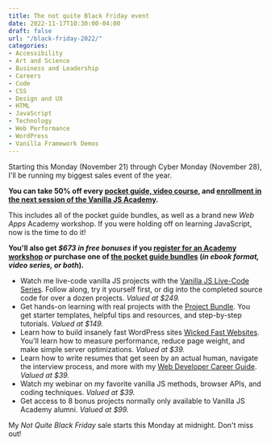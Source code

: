 ```yaml
---
title: The not quite Black Friday event
date: 2022-11-17T10:30:00-04:00
draft: false
url: "/black-friday-2022/"
categories:
- Accessibility
- Art and Science
- Business and Leadership
- Careers
- Code
- CSS
- Design and UX
- HTML
- JavaScript
- Technology
- Web Performance
- WordPress
- Vanilla Framework Demos
---
```


Starting this Monday (November 21) through Cyber Monday (November 28), I'll be running my biggest sales event of the year.

**You can take 50% off every [pocket guide, video course](https://vanillajsguides.com), and [enrollment in the next session of the Vanilla JS Academy](https://vanillajsacademy.com).**

This includes all of the pocket guide bundles, as well as a brand new _Web Apps_ Academy workshop. If you were holding off on learning JavaScript, now is the time to do it!

**You'll also get _$673 in free bonuses_ if you [register for an Academy workshop](https://vanillajsacademy.com#the-workshops) _or_ purchase one of [the pocket guide bundles](https://vanillajsguides.com#bundles) (_in ebook format, video series, or both_).**

<ul>
	<li>Watch me live-code vanilla JS projects with the <a href="https://gomakethings.com/live-code/">Vanilla JS Live-Code Series</a>. Follow along, try it yourself first, or dig into the completed source code for over a dozen projects. <em>Valued at $249.</em></li>
	<li>Get hands-on learning with real projects with the <a href="https://gomakethings.com/project-bundle/">Project Bundle</a>. You get starter templates, helpful tips and resources, and step-by-step tutorials. <em>Valued at $149.</em></li>
	<li>Learn how to build insanely fast WordPress sites <a href="https://gomakethings.com/wicked-fast-websites/">Wicked Fast Websites</a>. You'll learn how to measure performance, reduce page weight, and make simple server optimizations. <em>Valued at $39.</em></li>
	<li>Learn how to write resumes that get seen by an actual human, navigate the interview process, and more with my <a href="https://gomakethings.com/career-guide">Web Developer Career Guide</a>. <em>Valued at $39.</em></li>
	<li>Watch my webinar on my favorite vanilla JS methods, browser APIs, and coding techniques. <em>Valued at $39.</em></li>
	<li>Get access to 8 bonus projects normally only available to Vanilla JS Academy alumni. <em>Valued at $99.</em></li>
</ul>
  
My _Not Quite Black Friday_ sale starts this Monday at midnight. Don't miss out!